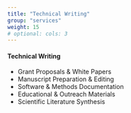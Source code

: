 ```yaml
---
title: "Technical Writing"
group: "services"
weight: 15
# optional: cols: 3
---
```


#### Technical Writing
- Grant Proposals & White Papers
- Manuscript Preparation & Editing
- Software & Methods Documentation
- Educational & Outreach Materials
- Scientific Literature Synthesis